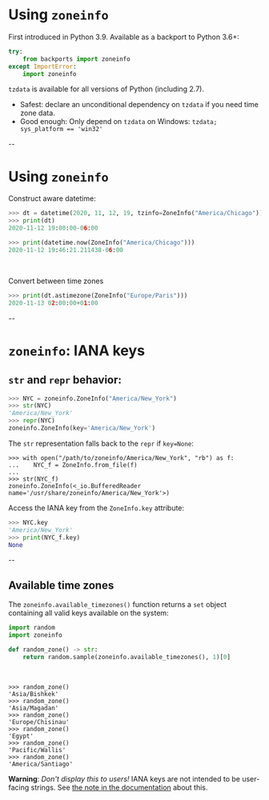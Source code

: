 # Using `zoneinfo`

First introduced in Python 3.9. Available as a backport to Python 3.6+:

```python
try:
    from backports import zoneinfo
except ImportError:
    import zoneinfo
```

`tzdata` is available for all versions of Python (including 2.7).

  - Safest: declare an unconditional dependency on `tzdata` if you need time zone data.
  - Good enough: Only depend on `tzdata` on Windows: `tzdata; sys_platform == 'win32'`

--

# Using `zoneinfo`

Construct aware datetime:

```python
>>> dt = datetime(2020, 11, 12, 19, tzinfo=ZoneInfo("America/Chicago"))
>>> print(dt)
2020-11-12 19:00:00-06:00

>>> print(datetime.now(ZoneInfo("America/Chicago")))
2020-11-12 19:46:21.211438-06:00
```

<br/>

Convert between time zones

```python
>>> print(dt.astimezone(ZoneInfo("Europe/Paris")))
2020-11-13 02:00:00+01:00
```

--

<!-- .slide: data-visibility="hidden" -->

# `zoneinfo`: IANA keys

## `str` and `repr` behavior:

```python
>>> NYC = zoneinfo.ZoneInfo("America/New_York")
>>> str(NYC)
'America/New_York'
>>> repr(NYC)
zoneinfo.ZoneInfo(key='America/New_York')
```

The `str` representation falls back to the `repr` if `key=None`:

```
>>> with open("/path/to/zoneinfo/America/New_York", "rb") as f:
...    NYC_f = ZoneInfo.from_file(f)
...
>>> str(NYC_f)
zoneinfo.ZoneInfo(<_io.BufferedReader name='/usr/share/zoneinfo/America/New_York'>)
```

Access the IANA key from the `ZoneInfo.key` attribute:

```python
>>> NYC.key
'America/New_York'
>>> print(NYC_f.key)
None
```

--

## Available time zones

The `zoneinfo.available_timezones()` function returns a `set` object containing all valid keys available on the system:

```python
import random
import zoneinfo

def random_zone() -> str:
    return random.sample(zoneinfo.available_timezones(), 1)[0]
```
<br/>

```
>>> random_zone()
'Asia/Bishkek'
>>> random_zone()
'Asia/Magadan'
>>> random_zone()
'Europe/Chisinau'
>>> random_zone()
'Egypt'
>>> random_zone()
'Pacific/Wallis'
>>> random_zone()
'America/Santiago'
```

**Warning**: *Don't display this to users!* IANA keys are not intended to be user-facing strings. See [the note in the documentation](https://docs.python.org/3.9/library/zoneinfo.html#zoneinfo.ZoneInfo.key) about this.
